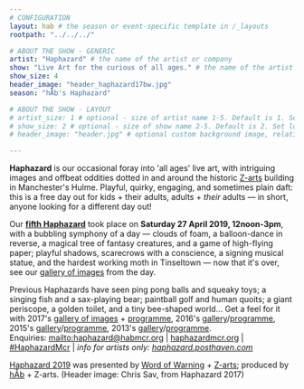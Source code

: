 ```yaml
---
# CONFIGURATION
layout: hab # the season or event-specific template in /_layouts
rootpath: "../../../"

# ABOUT THE SHOW - GENERIC
artist: "Haphazard" # the name of the artist or company
show: "Live Art for the curious of all ages." # the name of the artist or company
show_size: 4
header_image: "header_haphazard17bw.jpg"   
season: "hÅb's Haphazard"

# ABOUT THE SHOW - LAYOUT
# artist_size: 1 # optional - size of artist name 1-5. Default is 1. Set longer names to lower values
# show_size: 2 # optional - size of show name 2-5. Default is 2. Set longer names to lower values
# header_image: "header.jpg" # optional custom background image, relative to current page

---         
```

**Haphazard** is our occasional foray into 'all ages' live art, with intriguing images and offbeat oddities dotted in and around the historic <a href="http://www.z-arts.org" target="_blank">Z-arts</a> building in Manchester's Hulme. Playful, quirky, engaging, and sometimes plain daft: this is a free day out for kids + their adults, adults + *their* adults — in short, anyone looking for a different day out!            
           
Our **[fifth Haphazard](/current/2019-haphazard)** took place on **Saturday 27 April 2019, 12noon-3pm**, with a bubbling symphony of a day — clouds of foam, a balloon-dance in reverse, a magical tree of fantasy creatures, and a game of high-flying paper; playful shadows, scarecrows with a conscience, a signing musical statue, and the hardest working moth in Tinseltown — now that it's over, see our [gallery of images](/galleries/2019-haphazard) from the day.        
          
Previous Haphazards have seen ping pong balls and squeaky toys; a singing fish and a sax-playing bear; paintball golf and human quoits; a giant periscope, a golden toilet, and a tiny bee-shaped world… Get a feel for it with 2017's [gallery of images](/galleries/2017-haphazard) + [programme](/archive/2017-haphazard), 2016's [gallery](/galleries/2016-haphazard)/[programme](/archive/2016-haphazard), 2015's [gallery](/galleries/2015-haphazard)/[programme](/archive/2015-haphazard), 2013's [gallery](/galleries//2013-haphazard)/[programme](/archive/2013-spring/haphazard).         
Enquiries: <mailto:haphazard@habmcr.org> | <a href="http://haphazardmcr.org" target="_blank">haphazardmcr.org</a> | <a href="http://twitter.com/hashtag/HaphazardMcr" target="_blank">#HaphazardMcr</a> | *info for artists only: <a href="http://haphazard.posthaven.com" target="_blank">haphazard.posthaven.com</a>*           
         
[Haphazard 2019](/current/2019-haphazard) was presented by [Word of Warning](/) + <a href="http://www.z-arts.org" target="_blank">Z-arts</a>; produced by [hÅb](/hab) + Z-arts. (Header image: Chris Sav, from Haphazard 2017)
